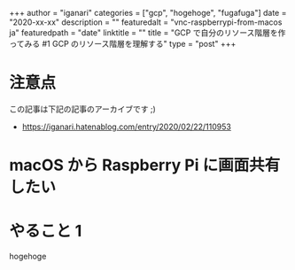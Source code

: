 +++
author = "iganari"
categories = ["gcp", "hogehoge", "fugafuga"]
date = "2020-xx-xx"
description = ""
featuredalt = "vnc-raspberrypi-from-macos ja"
featuredpath = "date"
linktitle = ""
title = "GCP で自分のリソース階層を作ってみる #1 GCP のリソース階層を理解する"
type = "post"
+++

# 注意点

この記事は下記の記事のアーカイブです ;)

+ https://iganari.hatenablog.com/entry/2020/02/22/110953

# macOS から Raspberry Pi に画面共有したい

# やること 1

hogehoge
